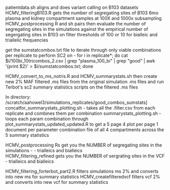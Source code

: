  patientdata.sh aligns and does variant calling on B103 datasets
 HCMV_filteringB103.R gets the number of segregating sites of B103 6mo plasma and kidney compartment samples at 100X and 1000x subsampling 
 HCMV_postprocessing R and sh pairs then evaluate the number of segregating sites in the simulations against the empirical number of segergating sites in B103 on filter thresholds of 100 or 10 for bialleic and triallelic frequencies

 get the sumstatcombos.txt file to iterate through only viable combinations per replicate to perform SC2 on - 
 for i in replicate*; do cat $i/100bi_10tricombos_2.csv | grep "plasma_100_bi" | grep "good" | awk '{print $2}' > $i/sumstatcombos.txt; done 
 
 HCMV_convert_to_ms_notris.R and HCMV_summarystats.sh then create new 2% MAF filtered .ms files from the original simulation .ms files and run Terbot's sc2 summary statistics scripts on the filtered .ms files


In directory: /scratch/aahowel3/simulations_replicates/good_combos_sumstats] 
concatfor_summarystats_plotting.sh - takes all the .filter.csv from each replicate and combines them per combination
summarystats_plotting.sh - loops each param combination through plot_summarystats_updated_updated.R to get a 5 page 4 plot per page 1 document per parameter combination file of all 4 compartments across the 5 summary statistics 


HCMV_postprocessing Rs get you the NUMBER of segregating sites in the simulations - - trialleics and bialleics  
HCMV_filtering_refined gets you the NUMBER of sergrating sites in the VCF - trialleics and bialleics 

HCMV_filtering_forterbot_part2.R filters simulations ms 2% and converts into new ms for summary statistics
HCMV_createfilteredvcf filters vcf 2% and converts into new vcf for summary statistics
